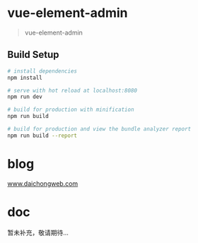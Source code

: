# vue-element-admin

> vue-element-admin

## Build Setup

``` bash
# install dependencies
npm install

# serve with hot reload at localhost:8080
npm run dev

# build for production with minification
npm run build

# build for production and view the bundle analyzer report
npm run build --report
```
# blog
www.daichongweb.com

# doc
暂未补充，敬请期待...

